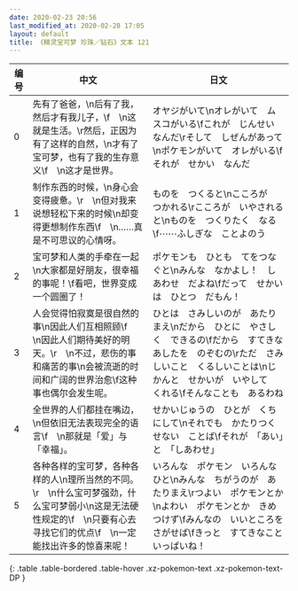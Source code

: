 ```yaml
---
date: 2020-02-23 20:56
last_modified_at: 2020-02-28 17:05
layout: default
title: 《精灵宝可梦 珍珠／钻石》文本 121
---
```

| 编号 | 中文 | 日文 |
| ---- | ---- | ---- |
| 0 | 先有了爸爸，\n后有了我，然后才有我儿子，\f　\n这就是生活。\r然后，正因为有了这样的自然，\n才有了宝可梦，也有了我的生存意义\f　\n这才是世界。 | オヤジがいて\nオレがいて　ムスコがいる\fこれが　じんせい　なんだ\rそして　しぜんがあって\nポケモンがいて　オレがいる\fそれが　せかい　なんだ |
| 1 | 制作东西的时候，\n身心会变得疲惫。\r　\n但对我来说想轻松下来的时候\n却变得更想制作东西\f　\n……真是不可思议的心情呀。 | ものを　つくると\nこころが　つかれる\rこころが　いやされると\nものを　つくりたく　なる\f⋯⋯ふしぎな　ことよのう |
| 2 | 宝可梦和人类的手牵在一起\n大家都是好朋友，很幸福的事呢！\f看吧，世界变成一个圆圈了！ | ポケモンも　ひとも　てをつなぐと\nみんな　なかよし！　しあわせ　だよね\fだって　せかいは　ひとつ　だもん！ |
| 3 | 人会觉得怕寂寞是很自然的事\n因此人们互相照顾\f　\n因此人们期待美好的明天。\r　\n不过，悲伤的事和痛苦的事\n会被流逝的时间和广阔的世界治愈\f这种事也偶尔会发生呢。 | ひとは　さみしいのが　あたりまえ\nだから　ひとに　やさしく　できるの\fだから　すてきな　あしたを　のぞむの\rただ　さみしいこと　くるしいことは\nじかんと　せかいが　いやして　くれる\fそんなことも　あるわね |
| 4 | 全世界的人们都挂在嘴边，\n但依旧无法表现完全的语言\f　\n那就是「爱」与「幸福」。 | せかいじゅうの　ひとが　くちにして\nそれでも　かたりつくせない　ことば\fそれが　「あい」と　「しあわせ」 |
| 5 | 各种各样的宝可梦，各种各样的人\n理所当然的不同。\r　\n什么宝可梦强劲，什么宝可梦弱小\n这是无法硬性规定的\f　\n只要有心去寻找它们的优点\f　\n一定能找出许多的惊喜来呢！ | いろんな　ポケモン　いろんな　ひと\nみんな　ちがうのが　あたりまえ\rつよい　ポケモンとか\nよわい　ポケモンとか　きめつけず\fみんなの　いいところを　さがせば\fきっと　すてきなこと　いっぱいね！ |
{: .table .table-bordered .table-hover .xz-pokemon-text .xz-pokemon-text-DP }